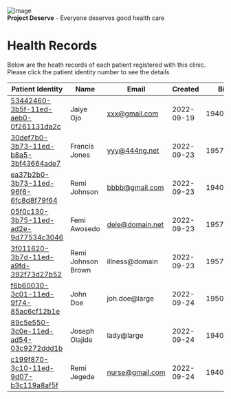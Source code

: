 ![image](https://user-images.githubusercontent.com/110731/191966461-b80f054f-0bb3-41b5-b549-10c34c46387b.png)  
**Project Deserve** - Everyone deserves good health care

# Health Records  

Below are the heath records of each patient registered with this clinic. Please click the patient identity number to see the details

| Patient Identity                                                               | Name          | Email                    | Created      | Birth     | Gender |
| ------------------------------------------------------------------------------ | ------------  | ----------------------   | -----------  | --------- | ------ |
| [53442460-3b5f-11ed-aeb0-0f261131da2c](./53442460-3b5f-11ed-aeb0-0f261131da2c) | Jaiye Ojo     | <xxx@gmail.com> | 2022-09-19   | 1940/4/20 | Male   |
| [30def7b0-3b73-11ed-b8a5-3bf43664ade7](./30def7b0-3b73-11ed-b8a5-3bf43664ade7) | Francis Jones     | <yyy@444ng.net> | 2022-09-23    | 1957/12/24 | Male   |
| [ea37b2b0-3b73-11ed-96f6-6fc8d8f79f64](./ea37b2b0-3b73-11ed-96f6-6fc8d8f79f64) | Remi Johnson     | <bbbb@gmail.com> | 2022-09-23    | 1940/4/20 | Female   
| [05f0c130-3b75-11ed-ad2e-9d77534c3046](./05f0c130-3b75-11ed-ad2e-9d77534c3046) | Femi Awosedo     | <dele@domain.net> | 2022-09-23    | 1957/12/24 | Male   
| [3f011620-3b7d-11ed-a9fd-392f73d27b52](./3f011620-3b7d-11ed-a9fd-392f73d27b52) | Remi Johnson Brown     | illness\@domain | 2022-09-23    | 1957/12/24 | Female  
| [f6b60030-3c01-11ed-9f74-85ac6cf12b1e](./f6b60030-3c01-11ed-9f74-85ac6cf12b1e) | John Doe     | joh.doe\@large | 2022-09-24    | 1950/4/20 | Male  
| [89c5e550-3c0e-11ed-ad54-03c9272ddd1b](./89c5e550-3c0e-11ed-ad54-03c9272ddd1b) | Joseph Olajide     | lady\@large | 2022-09-24    | 1940/4/20 | Male  
| [c199f870-3c10-11ed-9d07-b3c119a8af5f](./c199f870-3c10-11ed-9d07-b3c119a8af5f) | Remi Jegede     | <nurse@gmail.com> | 2022-09-24    | 1940/4/20 | Female   |